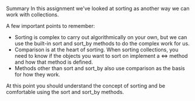  Summary
 In this assignment we've looked at sorting as another way we can work with collections. 

 A few important points to remember:

 * Sorting is complex to carry out algorithmically on your own, but we can use the built-in sort and sort_by methods to do the complex work for us.
 * Comparison is at the heart of sorting. When sorting collections, you need to know if the objects you want to sort on implement a <=> method and how that method is defined.
 * Methods other than sort and sort_by also use comparison as the basis for how they work.

At this point you should understand the concept of sorting and be comfortable using the sort and sort_by methods.

